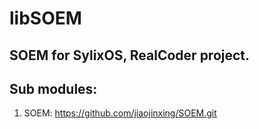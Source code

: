 # libSOEM

## SOEM for SylixOS, RealCoder project.

## Sub modules:

1. SOEM: https://github.com/jiaojinxing/SOEM.git
